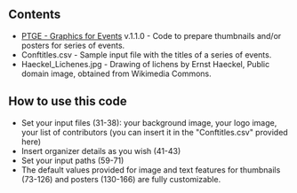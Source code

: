 ## Contents

* [PTGE - Graphics for Events](https://github.com/franfranz/Graphs_and_Pics_Toytools/blob/main/PTGE_Graphics_for_Events/PTGE_Graphics_for_Events.R) v.1.1.0 - Code to prepare thumbnails and/or posters for series of events.
* Conftitles.csv - Sample input file with the titles of a series of events. 
* Haeckel_Lichenes.jpg - Drawing of lichens by Ernst Haeckel, Public domain image, obtained from Wikimedia Commons. 

## How to use this code 
* Set your input files (31-38): your background image, your logo image, your list of contributors (you can insert it in the "Conftitles.csv" provided here)
* Insert organizer details as you wish (41-43)
* Set your input paths (59-71)
* The default values provided for image and text features for thumbnails (73-126) and posters (130-166) are fully customizable.  
